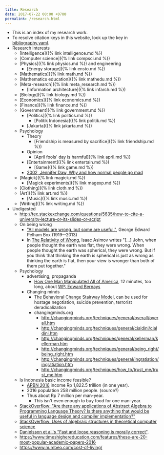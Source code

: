 ```yaml
---
title: Research
date: 2017-07-22 00:00 +0700
permalink: /research.html
---
```


- This is an index of my research work.
- To resolve citation keys in this website, look up the key in [bibliography.yaml](https://github.com/edom/edom.github.io/blob/master/bibliography.yaml).
- Research interests
    - [Intelligence]({% link intelligence.md %})
    - [Computer science]({% link compsci.md %})
    - [Physics]({% link physics.md %}) and engineering
        - [Energy storage]({% link ensto.md %})
    - [Mathematics]({% link math.md %})
    - [Mathematics education]({% link mathedu.md %})
    - [Meta-research]({% link meta_research.md %})
        - [Information architecture]({% link infarch.md %})
    - [Biology]({% link biology.md %})
    - [Economics]({% link economics.md %})
    - [Finance]({% link finance.md %})
    - [Government]({% link government.md %})
        - [Politics]({% link politics.md %})
            - [Politik Indonesia]({% link politik.md %})
        - [Jakarta]({% link jakarta.md %})
    - Psychology
        - Theory
            - [Friendship is measured by sacrifice]({% link friendship.md %})
        - Opinion
            - [April fools' day is harmful]({% link april.md %})
        - [Entertainment]({% link entertain.md %})
            - [Game]({% link game.md %})
        - [2002, Jennifer Daw, Why and how normal people go mad](http://www.apa.org/monitor/nov02/gomad.aspx)
    - [Magick]({% link magick.md %})
        - [Magick experiments]({% link magexp.md %})
    - [Clothing]({% link cloth.md %})
    - [Art]({% link art.md %})
        - [Music]({% link music.md %})
    - [Writing]({% link writing.md %})
- Undigested
    - http://tex.stackexchange.com/questions/5635/how-to-cite-a-university-lecture-or-its-slides-or-script
    - On being wrong
        - ["All models are wrong, but some are useful."](https://en.wikipedia.org/wiki/All_models_are_wrong), George Edward Pelham Box (1919--2013)
        - In [The Relativity of Wrong](http://chem.tufts.edu/answersinscience/relativityofwrong.htm), Isaac Asimov writes
        "[...] John, when people thought the earth was flat, they were wrong. When people thought the earth was spherical, they were wrong. But if you think that thinking the earth is spherical is just as wrong as thinking the earth is flat, then your view is wronger than both of them put together."
    - Psychology
        - advertising, propaganda
            - [How One Man Manipulated All of America](https://www.youtube.com/watch?v=nj_UWbifM2U), 12 minutes, too long, about [WP: Edward Bernays](https://en.wikipedia.org/wiki/Edward_Bernays)
        - Changing minds
            - [The Behavioral Change Stairway Model](https://viaconflict.wordpress.com/2014/10/26/the-behavioral-change-stairway-model/),
            can be used for hostage negotiation, suicide prevention, terrorist deradicalization
            - changingminds.org
                - http://changingminds.org/techniques/general/overall/overall.htm
                - http://changingminds.org/techniques/general/cialdini/cialdini.htm
                - http://changingminds.org/techniques/general/kellerman/kellerman.htm
                - http://changingminds.org/techniques/general/being_right/being_right.htm
                - http://changingminds.org/techniques/general/ingratiation/ingratiation.htm
                - http://changingminds.org/techniques/how_to/trust_me/trust_me.htm
    - Is Indonesia basic income feasible?
        - [APBN 2016](https://www.kemenkeu.go.id/apbn2016) income Rp 1,822.5 trillion (in one year).
        - 2016 population 258 million people. (source?)
        - Thus about Rp 7 million per man-year.
            - This isn't even enough to buy food for one man-year.
    - [StackOverflow: "Are there any applications of Abstract Algebra to Programming Language Theory? Is there anything that would be useful in language design and compiler implementation?"](https://cstheory.stackexchange.com/questions/12354/programming-language-theory-and-abstract-algebra)
    - [StackOverflow: Uses of algebraic structures in theoretical computer science](https://cstheory.stackexchange.com/questions/10916/uses-of-algebraic-structures-in-theoretical-computer-science)
    - [Danielsson et al.'s "Fast and loose reasoning is morally correct"](http://www.cse.chalmers.se/~nad/publications/danielsson-et-al-popl2006.html).
    - https://www.timeshighereducation.com/features/these-are-20-most-popular-academic-papers-2016
    - https://www.numbeo.com/cost-of-living/
